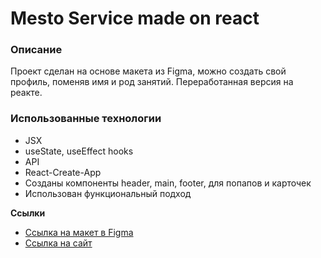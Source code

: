 # Mesto Service made on react

### Описание
Проект сделан на основе макета из Figma, можно создать свой профиль, поменяв имя и род занятий. 
Переработанная версия на реакте.

### Использованные технологии

* JSX
* useState, useEffect hooks
* API
* React-Create-App
* Созданы компоненты header, main, footer, для попапов и карточек
* Использован функциональный подход

**Сcылки**

* [Ссылка на макет в Figma](https://www.figma.com/file/2cn9N9jSkmxD84oJik7xL7/JavaScript.-Sprint-4?node-id=0%3A1)
* [Ссылка на сайт](https://danakun-mesto-react.netlify.app/)
